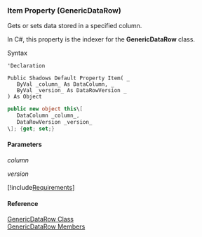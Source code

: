 ﻿### Item Property (GenericDataRow)

Gets or sets data stored in a specified column.

In C#, this property is the indexer for the **GenericDataRow** class.

Syntax

```vbnet
'Declaration

Public Shadows Default Property Item( _
   ByVal _column_ As DataColumn, _
   ByVal _version_ As DataRowVersion _
) As Object
```

```csharp
public new object this\[ 
   DataColumn _column_,
   DataRowVersion _version_
\]; {get; set;}
```

#### Parameters

_column_

_version_

[!include[Requirements](../partials/requirements.md)]

#### Reference

[GenericDataRow Class](fcSDK~FChoice.Foundation.GenericDataRow.md)  
[GenericDataRow Members](fcSDK~FChoice.Foundation.GenericDataRow_members.md)